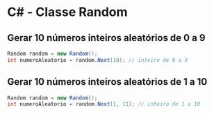 # C# - Classe Random

## Gerar 10 números inteiros aleatórios de 0 a 9

~~~csharp
Random random = new Random();
int numeroAleatorio = random.Next(10); // inteiro de 0 a 9
~~~
    
## Gerar 10 números inteiros aleatórios de 1 a 10

~~~csharp
Random random = new Random();
int numeroAleatorio = random.Next(1, 11); // inteiro de 1 a 10
~~~
